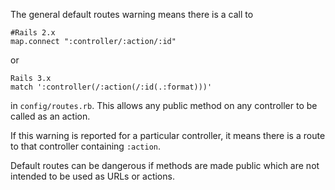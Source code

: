 The general default routes warning means there is a call to

    #Rails 2.x
    map.connect ":controller/:action/:id"

or

    Rails 3.x
    match ':controller(/:action(/:id(.:format)))'

in `config/routes.rb`. This allows any public method on any controller to be called as an action.

If this warning is reported for a particular controller, it means there is a route to that controller containing `:action`.

Default routes can be dangerous if methods are made public which are not intended to be used as URLs or actions.
